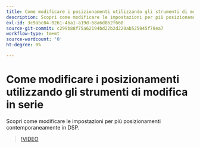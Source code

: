 ```yaml
---
title: Come modificare i posizionamenti utilizzando gli strumenti di modifica in serie per DSP
description: Scopri come modificare le impostazioni per più posizionamenti contemporaneamente.
exl-id: 3c9abc04-0261-4ba1-a19d-68a6d862f660
source-git-commit: c299b88f75a62194bd22b2d220ab525045f78ea7
workflow-type: tm+mt
source-wordcount: '0'
ht-degree: 0%

---
```


# Come modificare i posizionamenti utilizzando gli strumenti di modifica in serie

Scopri come modificare le impostazioni per più posizionamenti contemporaneamente in DSP.

>[!VIDEO](https://video.tv.adobe.com/v/339205)
